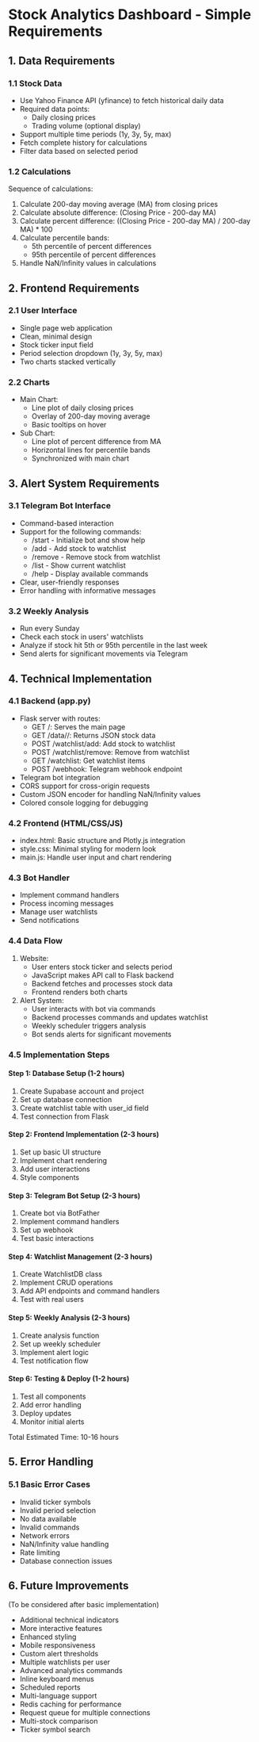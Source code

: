 # Stock Analytics Dashboard - Simple Requirements

## 1. Data Requirements

### 1.1 Stock Data
- Use Yahoo Finance API (yfinance) to fetch historical daily data
- Required data points:
  - Daily closing prices
  - Trading volume (optional display)
- Support multiple time periods (1y, 3y, 5y, max)
- Fetch complete history for calculations
- Filter data based on selected period

### 1.2 Calculations
Sequence of calculations:
1. Calculate 200-day moving average (MA) from closing prices
2. Calculate absolute difference: (Closing Price - 200-day MA)
3. Calculate percent difference: ((Closing Price - 200-day MA) / 200-day MA) * 100
4. Calculate percentile bands:
   - 5th percentile of percent differences
   - 95th percentile of percent differences
5. Handle NaN/Infinity values in calculations

## 2. Frontend Requirements

### 2.1 User Interface
- Single page web application
- Clean, minimal design
- Stock ticker input field
- Period selection dropdown (1y, 3y, 5y, max)
- Two charts stacked vertically

### 2.2 Charts
- Main Chart:
  - Line plot of daily closing prices
  - Overlay of 200-day moving average
  - Basic tooltips on hover
- Sub Chart:
  - Line plot of percent difference from MA
  - Horizontal lines for percentile bands
  - Synchronized with main chart

## 3. Alert System Requirements

### 3.1 Telegram Bot Interface
- Command-based interaction
- Support for the following commands:
  - /start - Initialize bot and show help
  - /add <ticker> - Add stock to watchlist
  - /remove <ticker> - Remove stock from watchlist
  - /list - Show current watchlist
  - /help - Display available commands
- Clear, user-friendly responses
- Error handling with informative messages

### 3.2 Weekly Analysis
- Run every Sunday
- Check each stock in users' watchlists
- Analyze if stock hit 5th or 95th percentile in the last week
- Send alerts for significant movements via Telegram

## 4. Technical Implementation

### 4.1 Backend (app.py)
- Flask server with routes:
  - GET /: Serves the main page
  - GET /data/<ticker>/<period>: Returns JSON stock data
  - POST /watchlist/add: Add stock to watchlist
  - POST /watchlist/remove: Remove from watchlist
  - GET /watchlist: Get watchlist items
  - POST /webhook: Telegram webhook endpoint
- Telegram bot integration
- CORS support for cross-origin requests
- Custom JSON encoder for handling NaN/Infinity values
- Colored console logging for debugging

### 4.2 Frontend (HTML/CSS/JS)
- index.html: Basic structure and Plotly.js integration
- style.css: Minimal styling for modern look
- main.js: Handle user input and chart rendering

### 4.3 Bot Handler
- Implement command handlers
- Process incoming messages
- Manage user watchlists
- Send notifications

### 4.4 Data Flow
1. Website:
   - User enters stock ticker and selects period
   - JavaScript makes API call to Flask backend
   - Backend fetches and processes stock data
   - Frontend renders both charts
2. Alert System:
   - User interacts with bot via commands
   - Backend processes commands and updates watchlist
   - Weekly scheduler triggers analysis
   - Bot sends alerts for significant movements

### 4.5 Implementation Steps

#### Step 1: Database Setup (1-2 hours)
1. Create Supabase account and project
2. Set up database connection
3. Create watchlist table with user_id field
4. Test connection from Flask

#### Step 2: Frontend Implementation (2-3 hours)
1. Set up basic UI structure
2. Implement chart rendering
3. Add user interactions
4. Style components

#### Step 3: Telegram Bot Setup (2-3 hours)
1. Create bot via BotFather
2. Implement command handlers
3. Set up webhook
4. Test basic interactions

#### Step 4: Watchlist Management (2-3 hours)
1. Create WatchlistDB class
2. Implement CRUD operations
3. Add API endpoints and command handlers
4. Test with real users

#### Step 5: Weekly Analysis (2-3 hours)
1. Create analysis function
2. Set up weekly scheduler
3. Implement alert logic
4. Test notification flow

#### Step 6: Testing & Deploy (1-2 hours)
1. Test all components
2. Add error handling
3. Deploy updates
4. Monitor initial alerts

Total Estimated Time: 10-16 hours

## 5. Error Handling

### 5.1 Basic Error Cases
- Invalid ticker symbols
- Invalid period selection
- No data available
- Invalid commands
- Network errors
- NaN/Infinity value handling
- Rate limiting
- Database connection issues

## 6. Future Improvements
(To be considered after basic implementation)
- Additional technical indicators
- More interactive features
- Enhanced styling
- Mobile responsiveness
- Custom alert thresholds
- Multiple watchlists per user
- Advanced analytics commands
- Inline keyboard menus
- Scheduled reports
- Multi-language support
- Redis caching for performance
- Request queue for multiple connections
- Multi-stock comparison
- Ticker symbol search 
